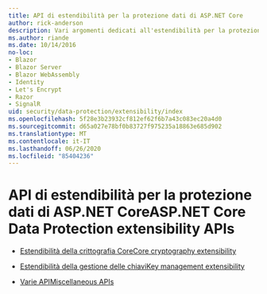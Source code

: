 ```yaml
---
title: API di estendibilità per la protezione dati di ASP.NET Core
author: rick-anderson
description: Vari argomenti dedicati all'estendibilità per la protezione dati di ASP.NET Core.
ms.author: riande
ms.date: 10/14/2016
no-loc:
- Blazor
- Blazor Server
- Blazor WebAssembly
- Identity
- Let's Encrypt
- Razor
- SignalR
uid: security/data-protection/extensibility/index
ms.openlocfilehash: 5f28e3b23932cf812ef62f6b7a43c083ec20a4d0
ms.sourcegitcommit: d65a027e78bf0b83727f975235a18863e685d902
ms.translationtype: MT
ms.contentlocale: it-IT
ms.lasthandoff: 06/26/2020
ms.locfileid: "85404236"
---
```

# <a name="aspnet-core-data-protection-extensibility-apis"></a><span data-ttu-id="6aca3-103">API di estendibilità per la protezione dati di ASP.NET Core</span><span class="sxs-lookup"><span data-stu-id="6aca3-103">ASP.NET Core Data Protection extensibility APIs</span></span>

* [<span data-ttu-id="6aca3-104">Estendibilità della crittografia Core</span><span class="sxs-lookup"><span data-stu-id="6aca3-104">Core cryptography extensibility</span></span>](xref:security/data-protection/extensibility/core-crypto)

* [<span data-ttu-id="6aca3-105">Estendibilità della gestione delle chiavi</span><span class="sxs-lookup"><span data-stu-id="6aca3-105">Key management extensibility</span></span>](xref:security/data-protection/extensibility/key-management)

* [<span data-ttu-id="6aca3-106">Varie API</span><span class="sxs-lookup"><span data-stu-id="6aca3-106">Miscellaneous APIs</span></span>](xref:security/data-protection/extensibility/misc-apis)
